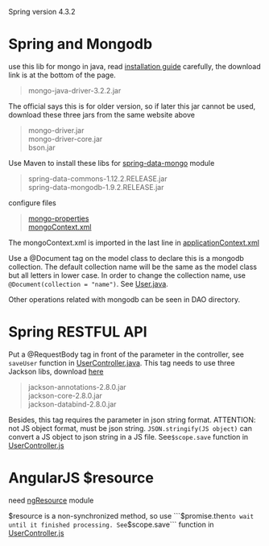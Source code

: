 Spring version 4.3.2

# Spring and Mongodb
use this lib for mongo in java, read [installation guide](http://mongodb.github.io/mongo-java-driver/3.2/driver/getting-started/installation-guide/) carefully, the download link is at the bottom of the page.
> mongo-java-driver-3.2.2.jar

The official says this is for older version, so if later this jar cannot be used, download these three jars from the same website above
> mongo-driver.jar  
  mongo-driver-core.jar  
  bson.jar

Use Maven to install these libs for [spring-data-mongo](http://projects.spring.io/spring-data-mongodb/) module 
> spring-data-commons-1.12.2.RELEASE.jar  
  spring-data-mongodb-1.9.2.RELEASE.jar

configure files
> [mongo-properties](https://github.com/marcusgao94/spring/blob/master/web/WEB-INF/mongo.properties)  
  [mongoContext.xml](https://github.com/marcusgao94/spring/blob/master/web/WEB-INF/mongodbContext.xml)

The mongoContext.xml is imported in the last line in [applicationContext.xml](https://github.com/marcusgao94/spring/blob/master/web/WEB-INF/applicationContext.xml)

Use a @Document tag on the model class to declare this is a mongodb collection. The default collection name will be the same as the model class but all letters in lower case. In order to change the collection name, use ```@Document(collection = "name")```. See [User.java](https://github.com/marcusgao94/spring/blob/master/src/com/myapp/model/User.java).

Other operations related with mongodb can be seen in DAO directory.

# Spring RESTFUL API
Put a @RequestBody tag in front of the parameter in the controller, see ```saveUser``` function in [UserController.java](https://github.com/marcusgao94/spring/blob/master/src/com/myapp/controller/UserController.java). This tag needs to use three Jackson libs, download [here](http://repo1.maven.org/maven2/com/fasterxml/jackson/core/)
> jackson-annotations-2.8.0.jar  
  jackson-core-2.8.0.jar  
  jackson-databind-2.8.0.jar  

Besides, this tag requires the parameter in json string format. ATTENTION: not JS object format, must be json string. ```JSON.stringify(JS object)``` can convert a JS object to json string in a JS file. See```$scope.save``` function in [UserController.js](https://github.com/marcusgao94/spring/blob/master/web/angularjs/app/controller/UserController.js)

# AngularJS $resource

need [ngResource](https://docs.angularjs.org/api/ngResource) module 

$resource is a non-synchronized method, so use ```$promise.then``` to wait until it finished processing. See ```$scope.save``` function in [UserController.js](https://github.com/marcusgao94/spring/blob/master/web/angularjs/app/controller/UserController.js)
